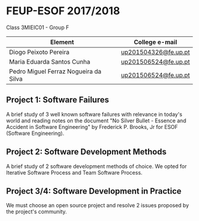 # FEUP-ESOF 2017/2018

Class 3MIEIC01 - Group F

Element | College e-mail
--------|----------------
Diogo Peixoto Pereira | up201504326@fe.up.pt
Maria Eduarda Santos Cunha | up201506524@fe.up.pt
Pedro Miguel Ferraz Nogueira da Silva | up201506524@fe.up.pt

## Project 1: Software Failures
A brief study of 3 well known software failures with relevance in today's world and reading notes on the document "No Silver Bullet - Essence and Accident in Software Engineering" by Frederick P. Brooks, Jr for ESOF (Software Engineering).

## Project 2: Software Development Methods
A brief study of 2 software development methods of choice. We opted for Iterative Software Process and Team Software Process.

## Project 3/4: Software Development in Practice
We must choose an open source project and resolve 2 issues proposed by the project's community.
